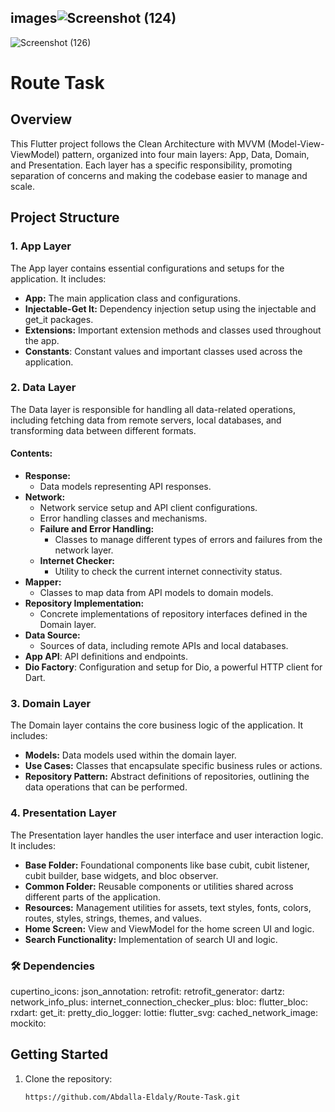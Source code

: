 ## images![Screenshot (124)](https://github.com/user-attachments/assets/b3dfb331-1b9c-4843-95e7-13bf97bbc06e)

![Screenshot (126)](https://github.com/user-attachments/assets/79b737b2-e779-4016-ab7d-2cb7f3919bff)

# Route Task

## Overview
This Flutter project follows the Clean Architecture with MVVM (Model-View-ViewModel) pattern, organized into four main layers: App, Data, Domain, and Presentation. Each layer has a specific responsibility, promoting separation of concerns and making the codebase easier to manage and scale.

## Project Structure

### 1. App Layer
The App layer contains essential configurations and setups for the application. It includes:
- **App:** The main application class and configurations.
- **Injectable-Get It:** Dependency injection setup using the injectable and get_it packages.
- **Extensions:** Important extension methods and classes used throughout the app.
- **Constants**: Constant values and important classes used across the application.

### 2. Data Layer
The Data layer is responsible for handling all data-related operations, including fetching data from remote servers, local databases, and transforming data between different formats.

#### Contents:
- **Response:**
  - Data models representing API responses.
- **Network:**
  - Network service setup and API client configurations.
  - Error handling classes and mechanisms.
  - **Failure and Error Handling:**
    - Classes to manage different types of errors and failures from the network layer.
  - **Internet Checker:**
    - Utility to check the current internet connectivity status.
- **Mapper:**
  - Classes to map data from API models to domain models.
- **Repository Implementation:**
  - Concrete implementations of repository interfaces defined in the Domain layer.
- **Data Source:**
  - Sources of data, including remote APIs and local databases.
- **App API**: API definitions and endpoints.
- **Dio Factory**: Configuration and setup for Dio, a powerful HTTP client for Dart.


### 3. Domain Layer
The Domain layer contains the core business logic of the application. It includes:
- **Models:** Data models used within the domain layer.
- **Use Cases:** Classes that encapsulate specific business rules or actions.
- **Repository Pattern:** Abstract definitions of repositories, outlining the data operations that can be performed.

### 4. Presentation Layer
The Presentation layer handles the user interface and user interaction logic. It includes:
- **Base Folder:** Foundational components like base cubit, cubit listener, cubit builder, base widgets, and bloc observer.
- **Common Folder:** Reusable components or utilities shared across different parts of the application.
- **Resources:** Management utilities for assets, text styles, fonts, colors, routes, styles, strings, themes, and values.
- **Home Screen:** View and ViewModel for the home screen UI and logic.
- **Search Functionality:** Implementation of search UI and logic.


### 🛠 Dependencies
  cupertino_icons:
  json_annotation:
  retrofit:
  retrofit_generator:
  dartz:
  network_info_plus:
  internet_connection_checker_plus:
  bloc:
  flutter_bloc:
  rxdart:
  get_it:
  pretty_dio_logger:
  lottie:
  flutter_svg: 
  cached_network_image: 
  mockito: 

## Getting Started
1. Clone the repository:
   ```sh
   https://github.com/Abdalla-Eldaly/Route-Task.git
